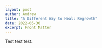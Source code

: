```yaml
---
layout: post
author: Andrew
title: "A Different Way to Heal: Regrowth"
date: 2022-05-30
excerpt: Front Matter
---
```


Test test test.
